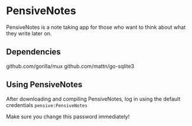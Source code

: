 # PensiveNotes
PensiveNotes is a note taking app for those who want to think about what they write later on.

## Dependencies
github.com/gorilla/mux
github.com/mattn/go-sqlite3

## Using PensiveNotes
After downloading and compiling PensiveNotes, log in using the default credentials `pensive:PensiveNotes`

Make sure you change this password immediately!
